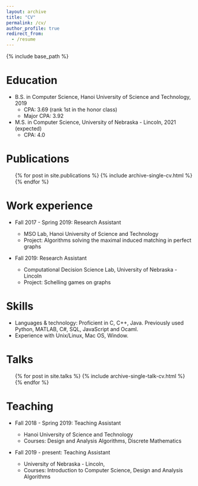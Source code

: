 ```yaml
---
layout: archive
title: "CV"
permalink: /cv/
author_profile: true
redirect_from:
  - /resume
---
```


{% include base_path %}

Education
======
* B.S. in Computer Science, Hanoi University of Science and Technology, 2019
  * CPA: 3.69 (rank 1st in the honor class)
  * Major CPA: 3.92
* M.S. in Computer Science, University of Nebraska - Lincoln, 2021 (expected)
  * CPA: 4.0

Publications
======
  <ul>{% for post in site.publications %}
    {% include archive-single-cv.html %}
  {% endfor %}</ul>

Work experience
======
* Fall 2017 - Spring 2019: Research Assistant
  * MSO Lab, Hanoi University of Science and Technology
  * Project: Algorithms solving the maximal induced matching in perfect graphs
  
* Fall 2019: Research Assistant
  * Computational Decision Science Lab, University of Nebraska - Lincoln
  * Project: Schelling games on graphs
  
Skills
======
 * Languages & technology: Proficient in C, C++, Java. Previously used Python, MATLAB, C#, SQL, JavaScript and Ocaml.
 * Experience with Unix/Linux, Mac OS, Window.
 
Talks
======
  <ul>{% for post in site.talks %}
    {% include archive-single-talk-cv.html %}
  {% endfor %}</ul>
  
Teaching
======
* Fall 2018 - Spring 2019: Teaching Assistant
  * Hanoi University of Science and Technology
  * Courses: Design and Analysis Algorithms, Discrete Mathematics

* Fall 2019 - present: Teaching Assistant
  * University of Nebraska - Lincoln,
  * Courses: Introduction to Computer Science, Design and Analysis Algorithms
  

